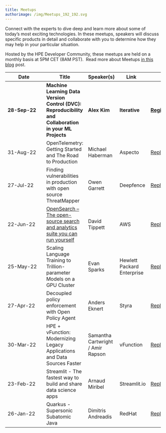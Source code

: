 ```yaml
---
title: Meetups
authorimage: /img/Meetups_192_192.svg
---
```

Connect with the experts to dive deep and learn more about some of today’s most exciting technologies. In these meetups, speakers will discuss specific products in detail and collaborate with you to determine how they may help in your particular situation.

Hosted by the HPE Developer Community, these meetups are held on a monthly basis at 5PM CET (8AM PST).  Read more about Meetups [in this blog](https://developer.hpe.com/blog/new-for-2022-hpe-dev-meetups/) post.

| &nbsp;&nbsp;&nbsp;&nbsp;&nbsp;&nbsp;&nbsp;&nbsp;Date&nbsp;&nbsp;&nbsp;&nbsp;&nbsp;&nbsp;&nbsp;&nbsp;&nbsp; | Title                                                                                                                                                | Speaker(s)                        | &nbsp;&nbsp;Link&nbsp;&nbsp;&nbsp;&nbsp; |                                                                                                             |
| ---------------------------------------------------------------------------------------------------------- | ---------------------------------------------------------------------------------------------------------------------------------------------------- | --------------------------------- | ---------------------------------------- | ----------------------------------------------------------------------------------------------------------- |
| **28-Sep-22**                                                                                              | **Machine Learning Data Version Control (DVC): Reproducibility and Collaboration in your ML Projects**                                               | **Alex Kim**                      | **Iterative**                            | **[Register](https://hpe.zoom.us/webinar/register/7016594481151/WN_g7YY8XsKRaOPTi3EQ1VGpQ)**                |
| 31-Aug-22                                                                                                  | OpenTelemetry: Getting Started and The Road to Production                                                                                            | Michael Haberman                  | Aspecto                                  | [Replay](https://www.youtube.com/watch?v=odi9isyZOrU&list=PLtS6YX0YOX4f5TyRI7jUdjm7D9H4laNlF&index=1)       |
| 27-Jul-22                                                                                                  | Finding vulnerabilities in production with open source ThreatMapper                                                                                  | Owen Garrett                      | Deepfence                                | [Replay](https://www.youtube.com/watch?v=r62VLwT6w3Y&list=PLtS6YX0YOX4f5TyRI7jUdjm7D9H4laNlF&index=1)       |
| 22-Jun-22                                                                                                  | [OpenSearch – The open-source search and analytics suite you can run yourself](https://hpe-developer-portal.s3.amazonaws.com/opensearch-project.pdf) | David Tippett                     | AWS                                      | [Replay](https://www.youtube.com/watch?v=KdssEOIdO_0&list=PLtS6YX0YOX4f5TyRI7jUdjm7D9H4laNlF&index=1)       |
| 25-May-22                                                                                                  | Scaling Language Training to Trillion-parameter Models on a GPU Cluster                                                                              | Evan Sparks                       | Hewlett Packard Enterprise               | [Replay](https://www.youtube.com/watch?v=rIPqCvvMmms&list=PLtS6YX0YOX4f5TyRI7jUdjm7D9H4laNlF&index=1)       |
| 27-Apr-22                                                                                                  | Decoupled policy enforcement with Open Policy Agent                                                                                                  | Anders Eknert                     | Styra                                    | [Replay](https://www.youtube.com/watch?v=_0XJnr8U0sU&list=PLtS6YX0YOX4f5TyRI7jUdjm7D9H4laNlF&index=1&t=15s) |
| 30-Mar-22                                                                                                  | HPE + vFunction: Modernizing Legacy Applications and Data Sources Faster                                                                             | Samantha Cartwright / Amir Rapson | vFunction                                | [Replay](https://www.youtube.com/watch?v=UvcyIjzml7s&list=PLtS6YX0YOX4f5TyRI7jUdjm7D9H4laNlF&index=1)       |
| 23-Feb-22                                                                                                  | Streamlit - The fastest way to build and share data science apps                                                                                     | Arnaud Miribel                    | Streamlit.io                             | [Replay](https://youtu.be/sdgTYy3BJiM&list=PLtS6YX0YOX4f5TyRI7jUdjm7D9H4laNlF)                              |
| 26-Jan-22                                                                                                  | Quarkus - Supersonic Subatomic Java                                                                                                                  | Dimitris Andreadis                | RedHat                                   | [Replay](https://www.youtube.com/watch?v=mY1z9OC0y54&list=PLtS6YX0YOX4f5TyRI7jUdjm7D9H4laNlF)               |